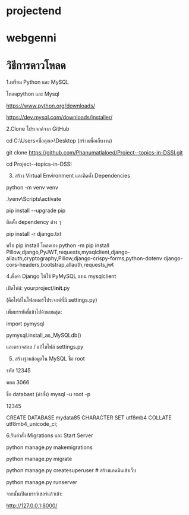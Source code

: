 ﻿# projectend
# webgenni

# วิธีการดาวโหลด
1.เตรียม Python และ MySQL

โหลดpython และ Mysql

https://www.python.org/downloads/

https://dev.mysql.com/downloads/installer/

2.Clone โปรเจกต์จาก GitHub

cd C:\Users\<ชื่อคุณ>\Desktop (สร้างเพื่อเก็บงาน)

git clone https://github.com/Phanumatlaloed/Project--topics-in-DSSI.git

cd Project--topics-in-DSSI

3. สร้าง Virtual Environment และติดตั้ง Dependencies

python -m venv venv

.\venv\Scripts\activate

pip install --upgrade pip

ติดตั้ง dependency ต่าง ๆ

pip install -r django.txt

หรือ pip install โหลดเอง 
python -m pip install Pillow,django,PyJWT,requests,mysqlclient,django-allauth,cryptography,Pillow,django-crispy-forms,python-dotenv
django-cors-headers,bootstrap,allauth,requests,jwt

4.ตั้งค่า Django ให้ใช้ PyMySQL แทน mysqlclient

 เปิดไฟล์: yourproject/__init__.py
 
(คือไฟล์ในโฟลเดอร์โปรเจกต์ที่มี settings.py)

เพิ่มบรรทัดนี้เข้าไปด้านบนสุด:

import pymysql

pymysql.install_as_MySQLdb()

และตรวจสอบ / แก้ไขไฟล์ settings.py

5. สร้างฐานข้อมูลใน MySQL
ชื่อ root 

รหัส 12345

พอต 3066

ชื่อ databast (คำสั่ง)
mysql -u root -p

12345

CREATE DATABASE mydata85 CHARACTER SET utf8mb4 COLLATE utf8mb4_unicode_ci;

6.รันคำสั่ง Migrations และ Start Server

python manage.py makemigrations

python manage.py migrate

python manage.py createsuperuser  # สร้างแอดมินเข้าเว็บ

python manage.py runserver

จากนั้นเปิดเบราว์เซอร์แล้วเข้า:

http://127.0.0.1:8000/
